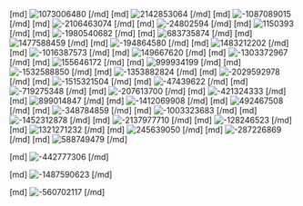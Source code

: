 [md] ![1073006480](https://oss-bbs.bupt.site/static/2023-03-03/abf7c8d4-4520-47f2-8b13-ab9ebb487144.jpeg) [/md]
[md] ![2142853064](https://oss-bbs.bupt.site/static/2023-03-03/6ddff774-c0d2-457e-ac30-99c08307be1f.jpeg) [/md]
[md] ![-1087089015](https://oss-bbs.bupt.site/static/2023-03-03/785af6fc-9dee-459a-989e-f3c0514c2128.jpeg) [/md]
[md] ![-2106463074](https://oss-bbs.bupt.site/static/2023-03-03/9c10fb13-a608-4901-bb5a-cfdb5282e976.jpeg) [/md]
[md] ![-24802594](https://oss-bbs.bupt.site/static/2023-03-03/aea7ce64-3b36-4d39-b108-daccd254c69b.jpeg) [/md]
[md] ![1150393](https://oss-bbs.bupt.site/static/2023-03-03/a535d147-c6ef-4798-93b3-899e92266ae9.jpeg) [/md]
[md] ![-1980540682](https://oss-bbs.bupt.site/static/2023-03-03/790ce10a-ccfa-40a5-970c-159d9f5f31ed.jpeg) [/md]
[md] ![683735874](https://oss-bbs.bupt.site/static/2023-03-03/9e7a0afc-b283-44a3-ad18-468b050600dc.jpeg) [/md]
[md] ![1477588459](https://oss-bbs.bupt.site/static/2023-03-03/d6c4a96d-64ac-47e0-9b4f-8094634383af.jpeg) [/md]
[md] ![-194864580](https://oss-bbs.bupt.site/static/2023-03-03/ef064bc6-2f0d-4e71-a87f-646f29a2dc3a.jpeg) [/md]
[md] ![1483212202](https://oss-bbs.bupt.site/static/2023-03-03/2cb10688-1295-4f03-a2ae-f53cb1fa49b7.jpeg) [/md]
[md] ![-1016387573](https://oss-bbs.bupt.site/static/2023-03-03/2ea81093-2b8d-43aa-9a1c-5f2ac178cc4b.jpeg) [/md]
[md] ![149667620](https://oss-bbs.bupt.site/static/2023-03-03/a9811252-2103-47f6-8d18-3a679293de9e.jpeg) [/md]
[md] ![-1303372967](https://oss-bbs.bupt.site/static/2023-03-03/767516d3-26ff-4b9d-9d57-9e51a28a7866.jpeg) [/md]
[md] ![155646172](https://oss-bbs.bupt.site/static/2023-03-03/c95f01a6-b9b6-4367-af16-50f64b2aa005.jpeg) [/md]
[md] ![999934199](https://oss-bbs.bupt.site/static/2023-03-03/ea01c8ce-6897-4f9d-8728-9fe2d974543e.jpeg) [/md]
[md] ![-1532588850](https://oss-bbs.bupt.site/static/2023-03-03/0d77a2fa-5272-4828-b85a-c3a1590ddf88.jpeg) [/md]
[md] ![-1353882824](https://oss-bbs.bupt.site/static/2023-03-03/2807120d-0c96-402e-ab99-597ac7babe72.jpeg) [/md]
[md] ![-2029592978](https://oss-bbs.bupt.site/static/2023-03-03/08dd3991-4847-4612-aa2a-3bb380bff39f.jpeg) [/md]
[md] ![-1515321504](https://oss-bbs.bupt.site/static/2023-03-03/c9726666-e0ec-4fb3-9e8e-79a85dbcba44.jpeg) [/md]
[md] ![-47439622](https://oss-bbs.bupt.site/static/2023-03-03/99d0676d-ab52-4796-97cf-137440970e19.png) [/md]
[md] ![-719275348](https://oss-bbs.bupt.site/static/2023-03-03/5a9bb4ad-508e-4983-8790-a0da476facda.jpeg) [/md]
[md] ![-207613700](https://oss-bbs.bupt.site/static/2023-03-03/db188d7d-d9f7-4977-9dfe-7977728bcd3b.jpeg) [/md]
[md] ![-421324333](https://oss-bbs.bupt.site/static/2023-03-03/8b44440a-b956-4e97-9832-603091c6ae99.jpeg) [/md]
[md] ![899014847](https://oss-bbs.bupt.site/static/2023-03-03/b3334d1c-1ea6-4d08-94dc-e7786cea23bd.jpeg) [/md]
[md] ![-1412069908](https://oss-bbs.bupt.site/static/2023-03-03/1947fdd2-ca1f-4916-b614-98b1e7e5d8e3.jpeg) [/md]
[md] ![492467508](https://oss-bbs.bupt.site/static/2023-03-03/eb6a23a5-3d03-4506-b678-4de82e056c8d.jpeg) [/md]
[md] ![-348784859](https://oss-bbs.bupt.site/static/2023-03-03/25c81af9-8494-4095-91e0-fa0a915b5895.jpeg) [/md]
[md] ![-1003323683](https://oss-bbs.bupt.site/static/2023-03-03/38e06f38-1026-4e52-b06b-1ba5908e38f4.png) [/md]
[md] ![-1452312878](https://oss-bbs.bupt.site/static/2023-03-03/650b033f-7647-4cf5-ac25-6b82b2cf5364.jpeg) [/md]
[md] ![-2137977710](https://oss-bbs.bupt.site/static/2023-03-03/8ccf6bd4-80bb-4481-b060-b1ba90eb0d53.jpeg) [/md]
[md] ![-128246523](https://oss-bbs.bupt.site/static/2023-03-03/6a63c85f-e636-4e12-9ce3-3cee62823860.jpeg) [/md]
[md] ![1321271232](https://oss-bbs.bupt.site/static/2023-03-03/88a91403-14ce-4f4e-8f87-4211311744ef.jpeg) [/md]
[md] ![245639050](https://oss-bbs.bupt.site/static/2023-03-03/703ba398-d7ee-44a2-8333-12cbafb26008.jpeg) [/md]
[md] ![-287226869](https://oss-bbs.bupt.site/static/2023-03-03/c07daf19-71c1-4f04-bd07-0aad00010296.jpeg) [/md]
[md] ![588749479](https://oss-bbs.bupt.site/static/2023-03-03/2492fa1d-1a06-4ac8-81ad-e030d4bd68cb.jpeg) [/md]

[md] ![-442777306](https://oss-bbs.bupt.site/static/2023-03-03/415eb47c-8a1d-4212-9f5a-cec848543352.jpeg) [/md]

[md] ![-1487590623](https://oss-bbs.bupt.site/static/2023-03-03/651b43fd-1a1b-4df7-a455-d00e04c9d825.jpeg) [/md]

[md] ![-560702117](https://oss-bbs.bupt.site/static/2023-03-03/8468e5ce-9b0f-49c7-963e-8a633c072deb.jpeg) [/md]

